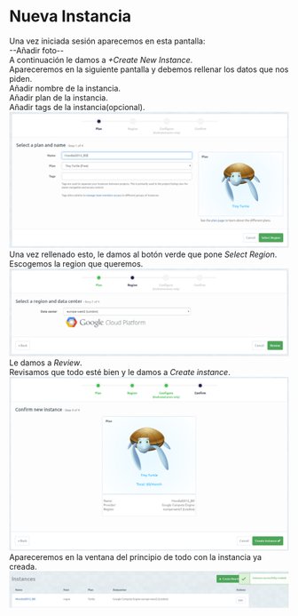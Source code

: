 <h1>Nueva Instancia</h1>
Una vez iniciada sesión aparecemos en esta pantalla:<br/>
--Añadir foto--<br/>
A continuación le damos a <i>+Create New Instance</i>.<br/>
Apareceremos en la siguiente pantalla y debemos rellenar los datos que nos piden.<br/>
Añadir nombre de la instancia.<br/>
Añadir plan de la instancia.<br/>
Añadir tags de la instancia(opcional).<br/>
<img src="../imagenes/Instancia2.PNG"/>
Una vez rellenado esto, le damos al botón verde que pone <i>Select Region</i>.<br/>
Escogemos la region que queremos.<br/>
<img src="../imagenes/Instancia3.PNG"/>
Le damos a <i>Review</i>.<br/>
Revisamos que todo esté bien y le damos a <i>Create instance</i>.
<img src="../imagenes/Instancia4.PNG"/>
Apareceremos en la ventana del principio de todo con la instancia ya creada.
<img src="../imagenes/Instancia5.PNG"/>
